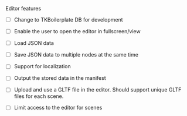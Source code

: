 
Editor features

- [ ] Change to TKBoilerplate DB for development
- [ ] Enable the user to open the editor in fullscreen/view
- [ ] Load JSON data
- [ ] Save JSON data to multiple nodes at the same time
- [ ] Support for localization
- [ ] Output the stored data in the manifest
- [ ] Upload and use a GLTF file in the editor. Should support unique GLTF files for each scene.
- [ ] Limit access to the editor for scenes

